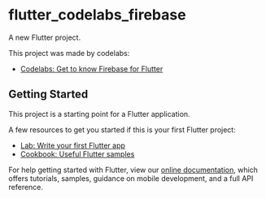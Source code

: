 # flutter_codelabs_firebase

A new Flutter project.

This project was made by codelabs:
- [Codelabs: Get to know Firebase for Flutter](https://firebase.google.com/codelabs/firebase-get-to-know-flutter#0)

## Getting Started

This project is a starting point for a Flutter application.

A few resources to get you started if this is your first Flutter project:

- [Lab: Write your first Flutter app](https://flutter.dev/docs/get-started/codelab)
- [Cookbook: Useful Flutter samples](https://flutter.dev/docs/cookbook)

For help getting started with Flutter, view our
[online documentation](https://flutter.dev/docs), which offers tutorials,
samples, guidance on mobile development, and a full API reference.
